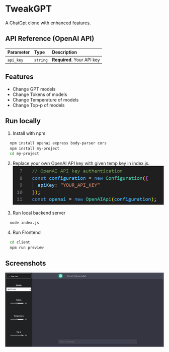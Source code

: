 
# TweakGPT

A ChatGpt clone with enhanced features.

## API Reference (OpenAI API)

| Parameter | Type     | Description                |
| :-------- | :------- | :------------------------- |
| `api_key` | `string` | **Required**. Your API key |



## Features

- Change GPT models
- Change Tokens of models
- Change Temperature of models
- Change Top-p of models


## Run locally

1.  Install with npm

```bash
  npm install openai express body-parser cors
  npm install my-project 
  cd my-project
```
2. Replace your own OpenAI API key with given temp key in index.js.
   ![Screenshot](/auth.png?raw=true "Optional Title") 

3.  Run local backend server

```bash
  node index.js
```

4.  Run Frontend 

```bash
  cd client
  npm run preview
```


## Screenshots

![App Screenshot](/app.png?text=App+Screenshot+Here)



